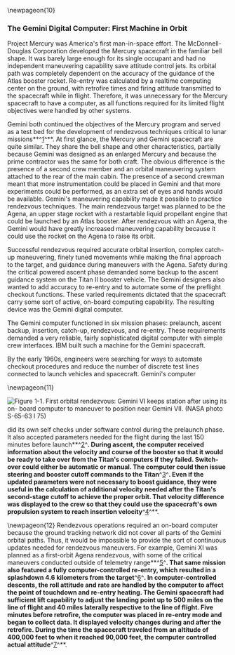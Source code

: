 \newpageon{10}

### The Gemini Digital Computer: First Machine in Orbit

Project Mercury was America's first man-in-space effort. The
McDonnell-Douglas Corporation developed the Mercury spacecraft in the
familiar bell shape. It was barely large enough for its single occupant
and had no independent maneuvering capability save attitude control
jets. Its orbital path was completely dependent on the accuracy of the
guidance of the Atlas booster rocket. Re-entry was calculated by a
realtime computing center on the ground, with retrofire times and firing
attitude transmitted to the spacecraft while in flight. Therefore, it
was unnecessary for the Mercury spacecraft to have a computer, as all
functions required for its limited flight objectives were handled by
other systems.

Gemini both continued the objectives of the Mercury program and served
as a test bed for the development of rendezvous techniques critical to
lunar missions**^[1](Source1.html)^**. At first glance, the Mercury and
Gemini spacecraft are quite similar. They share the bell shape and other
characteristics, partially because Gemini was designed as an enlarged
Mercury and because the prime contractor was the same for both craft.
The obvious difference is the presence of a second crew member and an
orbital maneuvering system attached to the rear of the main cabin. The
presence of a second crewman meant that more instrumentation could be
placed in Gemini and that more experiments could be performed, as an
extra set of eyes and hands would be available. Gemini's maneuvering
capability made it possible to practice rendezvous techniques. The main
rendezvous target was planned to be the Agena, an upper stage rocket
with a restartable liquid propellant engine that could be launched by an
Atlas booster. After rendezvous with an Agena, the Gemini would have
greatly increased maneuvering capability because it could use the rocket
on the Agena to raise its orbit.

Successful rendezvous required accurate orbital insertion, complex
catch-up maneuvering, finely tuned movements while making the final
approach to the target, and guidance during maneuvers with the Agena.
Safety during the critical powered ascent phase demanded some backup to
the ascent guidance system on the Titan II booster vehicle. The Gemini
designers also wanted to add accuracy to re-entry and to automate some
of the preflight checkout functions. These varied requirements dictated
that the spacecraft carry some sort of active, on-board computing
capability. The resulting device was the Gemini digital computer.

The Gemini computer functioned in six mission phases: prelaunch, ascent
backup, insertion, catch-up, rendezvous, and re-entry. These
requirements demanded a very reliable, fairly sophisticated digital
computer with simple crew interfaces. IBM built such a machine for the
Gemini spacecraft.

By the early 1960s, engineers were searching for ways to automate
checkout procedures and reduce the number of discrete test lines
connected to launch vehicles and spacecraft. Gemini's computer

\newpageon{11}

![Figure 1-1. First orbital rendezvous: Gemini VI keeps station after
using its on- board computer to maneuver to position near Gemini VII.
(NASA photo S-65-63 l 75)](images/p11.jpg)

did its own self checks under software control during the prelaunch
phase. It also accepted parameters needed for the flight during the last
150 minutes before launch**^[2](Source1.html)^**. During ascent, the
computer received information about the velocity and course of the
booster so that it would be ready to take over from the Titan's
computers if they failed. Switch-over could either be automatic or
manual. The computer could then issue steering and booster cutoff
commands to the Titan**^[3](Source1.html)^**. Even if the updated
parameters were not necessary to boost guidance, they were useful in the
calculation of additional velocity needed after the Titan's second-stage
cutoff to achieve the proper orbit. That velocity difference was
displayed to the crew so that they could use the spacecraft's own
propulsion system to reach insertion velocity**^[4](Source1.html)^**.

\newpageon{12} Rendezvous operations required an on-board computer because
the ground tracking network did not cover all parts of the Gemini
orbital paths. Thus, it would be impossible to provide the sort of
continuous updates needed for rendezvous maneuvers. For example, Gemini
XI was planned as a first-orbit Agena rendezvous, with some of the
critical maneuvers conducted outside of telemetry
range**^[5](Source1.html)^**. That same mission also featured a fully
computer-controlled re-entry, which resulted in a splashdown 4.6
kilometers from the target**^[6](Source1.html)^**. In
computer-controlled descents, the roll attitude and rate are handled by
the computer to affect the point of touchdown and re-entry heating. The
Gemini spacecraft had sufficient lift capability to adjust the landing
point up to 500 miles on the line of flight and 40 miles laterally
respective to the line of flight. Five minutes before retrofire, the
computer was placed in re-entry mode and began to collect data. It
displayed velocity changes during and after the retrofire. During the
time the spacecraft traveled from an altitude of 400,000 feet to when it
reached 90,000 feet, the computer controlled actual
attitude**^[7](Source1.html)^**.
